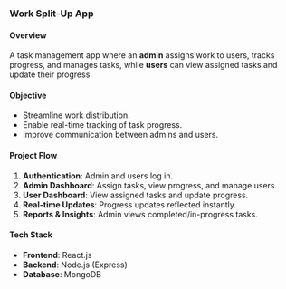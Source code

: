 ### **Work Split-Up App**  

#### **Overview**  
A task management app where an **admin** assigns work to users, tracks progress, and manages tasks, while **users** can view assigned tasks and update their progress.  

#### **Objective**  
- Streamline work distribution.  
- Enable real-time tracking of task progress.  
- Improve communication between admins and users.  

#### **Project Flow**  
1. **Authentication**: Admin and users log in.  
2. **Admin Dashboard**: Assign tasks, view progress, and manage users.  
3. **User Dashboard**: View assigned tasks and update progress.  
4. **Real-time Updates**: Progress updates reflected instantly.  
5. **Reports & Insights**: Admin views completed/in-progress tasks.  

#### **Tech Stack**  
- **Frontend**: React.js  
- **Backend**: Node.js (Express)  
- **Database**: MongoDB  
